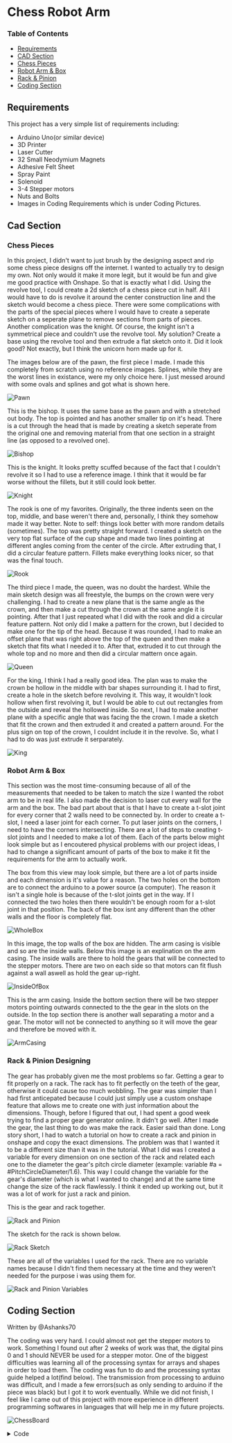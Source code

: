 # Chess Robot Arm
### Table of Contents

* [Requirements](#Requirements)
* [CAD Section](#CAD-Section)
* [Chess Pieces](#Chess-Pieces)
* [Robot Arm & Box](#Robot-Arm-&-Box)
* [Rack & Pinion](#Rack-&-Pinion)
* [Coding Section](#Coding-Section)



## Requirements

This project has a very simple list of requirements including:

- Arduino Uno(or similar device)
- 3D Printer
- Laser Cutter
- 32 Small Neodymium Magnets
- Adhesive Felt Sheet
- Spray Paint
- Solenoid
- 3-4 Stepper motors
- Nuts and Bolts
- Images in Coding Requirements which is under Coding Pictures.

## Cad Section

### Chess Pieces

In this project, I didn't want to just brush by the designing aspect and rip some chess piece designs off the internet. I wanted to actually try to design my own. Not only would it make it more legit, but it would be fun and give me good practice with Onshape. So that is exactly what I did. Using the revolve tool, I could create a 2d sketch of a chess piece cut in half. All I would have to do is revolve it around the center construction line and the sketch would become a chess piece. There were some complications with the parts of the special pieces where I would have to create a seperate sketch on a seperate plane to remove sections from parts of pieces. Another complication was the knight. Of course, the knight isn't a symmetrical piece and couldn't use the revolve tool. My solution? Create a base using the revolve tool and then extrude a flat sketch onto it. Did it look good? Not exactly, but I think the unicorn horn made up for it.


The images below are of the pawn, the first piece I made. I made this completely from scratch using no reference images. Splines, while they are the worst lines in existance, were my only choice here. I just messed around with some ovals and splines and got what is shown here.

![Pawn](ChessPieces/3Dpawn.png)

This is the bishop. It uses the same base as the pawn and with a stretched out body. The top is pointed and has another smaller tip on it's head. There is a cut through the head that is made by creating a sketch seperate from the original one and removing material from that one section in a straight line (as opposed to a revolved one).

![Bishop](ChessPieces/3Dbishop.png)

This is the knight. It looks pretty scuffed because of the fact that I couldn't revolve it so I had to use a reference image. I think that it would be far worse without the fillets, but it still could look better.

![Knight](ChessPieces/3Dknight.png)

The rook is one of my favorites. Originally, the three indents seen on the top, middle, and base weren't there and, personally, I think they somehow made it way better. Note to self: things look better with more random details (sometimes). The top was pretty straight forward. I created a sketch on the very top flat surface of the cup shape and made two lines pointing at different angles coming from the center of the circle. After extruding that, I did a circular feature pattern. Fillets make everything looks nicer, so that was the final touch.

![Rook](ChessPieces/3Drook.png)

The third piece I made, the queen, was no doubt the hardest. While the main sketch design was all freestyle, the bumps on the crown were very challenging. I had to create a new plane that is the same angle as the crown, and then make a cut through the crown at the same angle it is pointing. After that I just repeated what I did with the rook and did a circular feature pattern. Not only did I make a pattern for the crown, but I decided to make one for the tip of the head. Because it was rounded, I had to make an offset plane that was right above the top of the queen and then make a sketch that fits what I needed it to. After that, extruded it to cut through the whole top and no more and then did a circular mattern once again.

![Queen](ChessPieces/3Dqueen.png)

For the king, I think I had a really good idea. The plan was to make the crown be hollow in the middle with bar shapes surrounding it. I had to first, create a hole in the sketch before revolving it. This way, it wouldn't look hollow when first revolving it, but I would be able to cut out rectangles from the outside and reveal the hollowed inside. So next, I had to make another plane with a specific angle that was facing the the crown. I made a sketch that fit the crown and then extruded it and created a pattern around. For the plus sign on top of the crown, I couldnt include it in the revolve. So, what I had to do was just extrude it serparately. 

![King](ChessPieces/3Dking.png)

### Robot Arm & Box

This section was the most time-consuming because of all of the measurements that needed to be taken to match the size I wanted the robot arm to be in real life. I also made the decision to laser cut every wall for the arm and the box. The bad part about that is that I have to create a t-slot joint for every corner that 2 walls need to be connected by. In order to create a t-slot, I need a laser joint for each corner. To put laser joints on the corners, I need to have the corners intersecting. There are a lot of steps to creating t-slot joints and I needed to make a lot of them. Each of the parts below might look simple but as I encoutered physical problems with our project ideas, I had to change a significant amount of parts of the box to make it fit the requirements for the arm to actually work.

The box from this view may look simple, but there are a lot of parts inside and each dimension is it's value for a reason. The two holes on the bottom are to connect the arduino to a power source (a computer). The reason it isn't a single hole is because of the t-slot joints get in the way. If I connected the two holes then there wouldn't be enough room for a t-slot joint in that position. The back of the box isnt any different than the other walls and the floor is completely flat.

![WholeBox](https://user-images.githubusercontent.com/71349940/155800987-5cff3ccb-28af-4b81-bb1f-9413485424de.png)

In this image, the top walls of the box are hidden. The arm casing is visible and so are the inside walls. Below this image is an explination on the arm casing. The inside walls are there to hold the gears that will be connected to the stepper motors. There are two on each side so that motors can fit flush against a wall aswell as hold the gear up-right.

![InsideOfBox](https://user-images.githubusercontent.com/71349940/155800105-9dc5aa37-09f9-4f5b-9914-9b543ac6318b.png)

This is the arm casing. Inside the bottom section there will be two stepper motors pointing outwards connected to the the gear in the slots on the outside. In the top section there is another wall separating a motor and a gear. The motor will not be connected to anything so it will move the gear and therefore be moved with it.

![ArmCasing](https://user-images.githubusercontent.com/71349940/155800486-81b003b6-86c4-4d47-a77c-29e96622815a.png)



### Rack & Pinion Designing

The gear has probably given me the most problems so far. Getting a gear to fit properly on a rack. The rack has to fit perfectly on the teeth of the gear, otherwise it could cause too much wobbling. The gear was simpler than I had first anticepated because I could just simply use a custom onshape feature that allows me to create one with just information about the dimensions. Though, before I figured that out, I had spent a good week trying to find a proper gear generator online. It didn't go well. After I made the gear, the last thing to do was make the rack. Easier said than done. Long story short, I had to watch a tutorial on how to create a rack and pinion in onshape and copy the exact dimensions. The problem was that I wanted it to be a different size than it was in the tutorial. What I did was I created a variable for every dimension on one section of the rack and related each one to the diameter the gear's pitch circle diameter (example: variable #a = #PitchCircleDiameter/1.6). This way I could change the variable for the gear's diameter (which is what I wanted to change) and at the same time change the size of the rack flawlessly. I think it ended up working out, but it was a lot of work for just a rack and pinion.

This is the gear and rack together.

![Rack and Pinion](ChessPieces/RackAndPinion.png)


The sketch for the rack is shown below.

![Rack Sketch](ChessPieces/RackSketch.png)

These are all of the variables I used for the rack. There are no variable names because I didn't find them necessary at the time and they weren't needed for the purpose i was using them for.

![Rack and Pinion Variables](https://user-images.githubusercontent.com/71349940/155779804-7fbde527-f317-4211-807f-26caddb66358.png)


## Coding Section

Written by @Ashanks70

The coding was very hard. I could almost not get the stepper motors to work. Something I found out after 2 weeks of work was that, the digital pins 0 and 1 should NEVER be used for a stepper motor. One of the biggest difficulties was learning all of the processing syntax for arrays and shapes in order to load them.  The coding was fun to do and the processing syntax guide helped a lot(find below). The transmission from processing to arduino was difficult, and I made a few errors(such as only sending to arduino if the piece was black) but I got it to work eventually. While we did not finish, I feel like I came out of this project with more experience in different programming softwares in languages that will help me in my future projects.

![ChessBoard](CodingPictures/ChessBoard.png)

<details>
<summary>Code</summary>
<br>
        <details>
        <summary>January 12th</summary>
                
        //establish array
        PImage wpawn;
        int cols=12;
        int rows=8;
        int[][] board = new int[cols][rows];
        //establish pshapes
        void setup() {
          size(1201, 801);
          wpawn=loadImage("Pawn.png");
          background(#CAA472);
          stroke(163, 50, 50);
          line(0, 0, 1200, 0);
          line(0, 1198, 1200, 1198);
          line(0, 0, 0, 1200);
          line(1200, 0, 1200, 1200);
          for (int i = 0; i < cols; i++) {
            for (int j = 0; j < rows; j++) {
              if (j%2==0 && i%2==1) {
                fill(#964B00);
                stroke(0);
                square((i*100), (j*100), 100);
                fill(255);
              }
              if (j%2==1 && i%2==0) {
                fill(#964B00);
                stroke(0);
                square((i*100), (j*100), 100);
                fill(255);
              }
              if (i<=1 || i >= 10) {
                if (i <=1) {
                  stroke(0);
                  fill(0);
                }
                if (i>=10) {
                  stroke(255);
                  fill(255);
                }
              stroke(0);
              line((i+1)*100, 0, (i+1)*100, 800);
              line(0, (j+1)*100, 1200, (j+1)*100);
            }
          }
         }
        }
        void draw() {
          background(#CAA472);
          stroke(#CAA472);
          rect(0,0,600,400);
          line(0, 0, 1200, 0);
          line(0, 1198, 1200, 1198);
          line(0, 0, 0, 1200);
          line(1200, 0, 1200, 1200);
          for (int i = 0; i < cols; i++) {
            for (int j = 0; j < rows; j++) {
              if (j%2==0 && i%2==1) {
                fill(#964B00);
                stroke(0);
                square((i*100), (j*100), 100);
                fill(255);
              }
              if (j%2==1 && i%2==0) {
                fill(#964B00);
                stroke(0);
                square((i*100), (j*100), 100);
                fill(255);
              }
              if (i<=1 || i >= 10) {
                if (i <=1) {
                  stroke(0);
                  fill(0);
                }
                if (i>=10) {
                  stroke(255);
                  fill(255);
                }
                circle(i*100+50, j*100+50, 50);
                fill(255);
              }
              stroke(0);
              line((i+1)*100, 0, (i+1)*100, 800);
              line(0, (j+1)*100, 1200, (j+1)*100);
            }
          }
        for (int j = 0; j < rows; j++){
        image(wpawn,1021,j*100);

        }

        }
          //begin moving pieces to starting positions

        void mousePressed(){
        circle(mouseX,mouseY,pmouseX);

        }
        void keyPressed() {
          if (key=='r') {

            //reset pieces
          }
        }

        //obtain first click position(mouse)
        //obtain second position(pmouse)
        //check isvalidmove
        //if it works move on board and relay to arduino

        //isValidMove(piece type)
        //if piece == rook...
        //if move works then return true
        //else return false)

</details>
 <details>
        <summary>January 28th(Almost right)</summary>
         
         int cols=12;
                int rows=8;
                int[][] board;
                int cellSize = 100;
                int turn =0;
                int valid = 1;
                int selectedi = 0;
                int selectedj = 0;
                PImage wpawn;
                PImage wrook;
                PImage wnite;
                PImage wbishop;
                PImage wking;
                PImage wqueen;
                PImage bpawn;
                PImage brook;
                PImage bnite;
                PImage bbishop;
                PImage bking;
                PImage bqueen;
                void setup(){
                wpawn=loadImage("wpawn.png");
                wrook=loadImage("wrook.png");
                wnite=loadImage("wnite.png");
                wbishop=loadImage("wbishop.png");
        wking=loadImage("wking.png");
        wqueen=loadImage("wqueen.png");
        bpawn=loadImage("bpawn.png");
        brook=loadImage("brook.png");
        bnite=loadImage("bnite.png");
        bbishop=loadImage("bbishop.png");
        bking=loadImage("bking.png");
        bqueen=loadImage("bqueen.png");
        size(1201,801);
        stroke(163,50,50);
        board = new int[width/cellSize][height/cellSize];
        line(0,0,1200,0);
        line(0,1198,1200,1198);
        line(0,0,0,1200);
        line(1200,0,1200,1200);
          for (int i=0; i<width/cellSize; i++) {
            for (int j=0; j<height/cellSize; j++) {
          stroke(0);
          if (j%2 == i%2){    
            fill(#964B00);
          }
            if (j%2 != i%2){
          fill (#CAA472);
          }
          float state = 0;
          if (j==1 && i>1 && i<10){
            state = 1;
          }
            if (j==0){
          if (i==2||i==9){
          state=2;
          }
          if (i==3||i==8){
          state=3;
          }
          if (i==4||i==7){
          state=4;
          }
          if (i==5){
          state=5;
          }
          if (i==6){
          state=6;
          }
          }
          if (j==height/cellSize-2 && i>1 && i<10){
          state=7;
          }
            if (j==height/cellSize-1){
          if (i==2||i==9){
          state=8;
          }
          if (i==3||i==8){
          state=9;
          }
          if (i==4||i==7){
          state=10;
          }
          if (i==5){
          state=11;
          }
          if (i==6){
          state=12;
          }
          }
          board[i][j] = int(state);
              square((i*100),(j*100),100);
        if (state == 1){ 
        image(wpawn,i*100+11.5,j*100);
        }
        if (state == 2){
        image(wrook,i*100+4.5,j*100);
        }
        if (state==3){
        image(wnite,i*100,j*100);
        }
        if (state==4){
        image(wbishop,i*100+.5,j*100);
        }
        if (state==6){
        image(wqueen,i*100+1,j*100+5);
        }
        if (state==5){
        image(wking,i*100+.5,j*100);
        }
        if (state == 7){ 
        image(bpawn,i*100+11.5,j*100);
        }
        if (state == 8){
        image(brook,i*100+4.5,j*100);
        }
        if (state==9){
        image(bnite,i*100,j*100);
        }
        if (state==10){
        image(bbishop,i*100+.5,j*100);
        }
        if (state==12){
        image(bqueen,i*100+1,j*100+5);
        }
        if (state==11){
        image(bking,i*100+.5,j*100);
        }
        }
        }
        }
        void draw(){
        }
        void mousePressed(){
          for (int i=0; i<width/cellSize; i++) {
            for (int j=0; j<height/cellSize; j++) {
              if (i%2!=j%2){
              fill(#CAA472);
              }
              if (i%2==j%2){
              fill(#964B00);
              }
              square((i*100),(j*100),100);     
              if (mouseX/100==i){
              if (mouseY/100==j){
              if (selectedi == 0 && selectedj == 0){
              selectedi=i;
              selectedj=j;
              }
              else{
                board[i][j]=board[selectedi][selectedj];
                board[selectedi][selectedj] = 0;
                square((selectedi*100),(selectedj*100),100);
                selectedi=0;
                selectedj=0;
              }  
          }
              }
        if (board[i][j] == 1){ 
        image(wpawn,i*100+11.5,j*100);
        }
        if (board[i][j] == 2){
        image(wrook,i*100+4.5,j*100);
        }
        if (board[i][j]==3){
        image(wnite,i*100,j*100);
        }
        if (board[i][j]==4){
        image(wbishop,i*100+.5,j*100);
        }
        if (board[i][j]==6){
        image(wqueen,i*100+1,j*100+5);
        }
        if (board[i][j]==5){
        image(wking,i*100+.5,j*100);
        }
          if (board[i][j] == 7){ 
        image(bpawn,i*100+11.5,j*100);
        }
        if (board[i][j] == 8){
        image(brook,i*100+4.5,j*100);
        }
        if (board[i][j]==9){
        image(bnite,i*100,j*100);
        }
        if (board[i][j]==10){
        image(bbishop,i*100+.5,j*100);
        }
        if (board[i][j]==12){
        image(bqueen,i*100+1,j*100+5);
        }
        if (board[i][j]==11){
        image(bking,i*100+.5,j*100);
        }
        }
        }
        }
</details>
         
<details>
<summary>code with comments</summary>
        
        //build basic board
//draw the 2D array
int[][] board;
//say how large each tile should be
int cellSize =  100 ;
//establish turn and move validity(needs improvement later)
int turn = 0;
int valid = 1;
//previous click locations
int selectedx = 0;
int selectedy = 0;
//load necessary images
PImage wpawn;
PImage wrook;
PImage wknight;
PImage wbishop;
PImage wking;
PImage wqueen;
PImage bpawn;
PImage brook;
PImage bknight;
PImage bbishop;
PImage bking;
PImage bqueen;
void setup() {
  //actually loads images as pictures from files
  wpawn = loadImage("wpawn.png");//pieceType 1
  wrook = loadImage("wrook.png");//pieceType 2
  wknight = loadImage("wknight.png");//pieceType 3
  wbishop = loadImage("wbishop.png");//pieceType 4
  wking = loadImage("wking.png");//pieceType 5
  wqueen = loadImage("wqueen.png");//pieceType 6
  bpawn = loadImage("bpawn.png");//pieceType 7
  brook = loadImage("brook.png");//pieceType 8
  bknight = loadImage("bknight.png");//pieceType 9
  bbishop = loadImage("bbishop.png");//pieceType 10
  bking = loadImage("bking.png");//pieceType 11
  bqueen = loadImage("bqueen.png");//pieceType 12
  //load the board as a tile
  size(1201, 801);
  //set line/border color to black
  stroke(163, 50, 50);
  board = new int[width/cellSize][height/cellSize];
  //look at every tile and draw them and the pieces
  for (int x = 0; x < width/cellSize; x ++ ) {
    for (int y =0; y <height/cellSize; y ++ ) {
      stroke(0);
      if (y % 2 == x % 2) {//check for is tile every other
        fill(#964B00);//set fill accordingly
      }
      if (y % 2 != x % 2) {//check for it tile every other 
        fill (#CAA472);//set fill accordingly
      }
      float pieceType = 0;//establishes type of piece
      if (y == height/cellSize-2 && x > 1 && x < 10) { //white pawn row
        pieceType = 1;
      }
      if (y == height/cellSize-1) {//set up back white row 
        if (x == 2||x == 9) {//check for white Rook tiles
          pieceType = 2;
        }
        if (x == 3||x == 8) {//check for white knight tiles
          pieceType = 3;
        }
        if (x == 4||x == 7) {//check for white bishop tiles
          pieceType = 4;
        }
        if (x == 5) {//check for white king space
          pieceType = 5;
        }
        if (x == 6) {//check for white queen space
          pieceType = 6;
        }
      }
      if (y == 1 && x > 1 && x < 10) {//black pawn row
        pieceType = 7;
      }
      if (y == 0) {
        if (x == 2||x == 9) {//black rooks
          pieceType = 8;
        }
        if (x == 3||x == 8) {//black knights
          pieceType = 9;
        }
        if (x == 4||x == 7) {//black bishops
          pieceType = 10;
        }
        if (x == 5) {//black king
          pieceType = 11;
        }
        if (x == 6) {//black queen
          pieceType = 12;
        }
      }
      board[x][y] = int(pieceType);//saves the piece value to the point on the 2D array
      square((x * 100), (y * 100), 100 );//draw tile in the correct color
      //place image based on chosen identity
      if (pieceType == 1) { //pawn
        image(wpawn, x * 100 + 11.5, y * 100);
      }
      if (pieceType == 2) {//white rook
        image(wrook, x * 100 + 4.5, y * 100);
      }
      if (pieceType == 3) {//white knight
        image(wknight, x * 100, y * 100);
      }
      if (pieceType == 4) {//white bishop
        image(wbishop, x * 100 + .5, y * 100);
      }
      if (pieceType==6) {//white queen
        image(wqueen, x * 100 + 1, y * 100 + 5);
      }
      if (pieceType==5) {//white king
        image(wking, x * 100 + .5, y * 100);
      }
      if (pieceType == 7) { //black pawn
        image(bpawn, x * 100 + 11.5, y * 100);
      }
      if (pieceType == 8) {//black rook
        image(brook, x * 100 + 4.5, y * 100);
      }
      if (pieceType==9) {//black knight
        image(bknight, x * 100, y * 100);
      }
      if (pieceType==10) {//black bishop
        image(bbishop, x * 100 + .5, y * 100);
      }
      if (pieceType==12) {//black queen
        image(bqueen, x * 100 + 1, y * 100 + 5);
      }
      if (pieceType==11) {//black king
        image(bking, x * 100 + .5, y * 100);
      }
    }
  }
}
void draw() {
}
void mousePressed() {
  //look at each tile, redraw it, then look for mouse and see if it hits a piece
  for (int x =0; x <width/cellSize; x ++ ) {//check for each x
    for (int y =0; y <height/cellSize; y ++ ) {//check for each y in each x
      if (x %2!=y %2) {//check for every other, then set fill
        fill(#CAA472);
      }
      if (x %2==y %2) {//check for every other then set fill
        fill(#964B00);
      }
      square((x * 100), (y * 100), 100 );//redraw current tile
      if (mouseX/ 100 == x ) {//if hits x-location of mouse
        if (mouseY/ 100 == y ) {//if hits y-location of mouse
          if (selectedx == 0 && selectedy == 0) {//if first click in pattern
            selectedx = x;
            selectedy = y;
          }
          else {//if second click in pattern
          if (board[x][y]!=0){//if new tile is occupied
          for (int j = 0; j <height/cellSize; j ++){
          if (board[x][y]<=6){//if color is white
          if (board[x][y]==1){//if tile is a pawn
          if (board[1][j]==0){//if space is empty
          board[1][j]=board[x][y];//set empty space equal to current click
          print(1,",",j," ");//tell me where you moved
          break;//end looping
          }
          }
          else{
          if (board[0][j]==0){//if in back white row
          board[0][j]=board[x][y];
          print(0,",",j," ");//tell me where you moved
          break;//end looping
          }
          }
          }
          if (board[x][y]>6){//if color is black
          if (board[x][y]==1){//if tile is a pawn
          if (board[9][j]==0){//if space is empty
          board[9][j]=board[x][y];//set empty space equal to current click
          print(9,",",j," ");//tell me where you moved
          break;//end looping
          }
          }
          else if (board[x][y]!=1){
          if (board[10][j]==0){//if in back black row
          board[10][j]=board[x][y];//set back tile to current tile identity
          print(10,",",j," ");//tell me where you moved
          break;//end looping
          }
          }
          }
          }
          }
            board[x][y]=board[selectedx][selectedy];//set current click to the tile type of last click
            board[selectedx][selectedy] = 0;//set the previous click to a blank space
            if (selectedx %2 == selectedy %2) {// if every other for previous click
              fill(#964B00);
            } else {//if every other for previous click
              fill(#CAA472);
            }
            square((selectedx * 100), (selectedy * 100), 100 );//redraw tile that was abandoned
            selectedx =0;//set the old x and y to zero
            selectedy =0;
          }
        }
      }
      if (board[x][y] == 1) { //draw tile based on stored value
        image(wpawn, x * 100 + 11.5, y * 100);//white pawn
      }
      if (board[x][y] == 2) {
        image(wrook, x * 100 + 4.5, y * 100);//white rook
      }
      if (board[x][y]==3) {
        image(wknight, x * 100, y * 100);//white knight
      }
      if (board[x][y]==4) {
        image(wbishop, x * 100 + .5, y * 100);//white bishop
      }
      if (board[x][y]==6) {
        image(wqueen, x * 100 + 1, y * 100 + 5);//white queen
      }
      if (board[x][y]==5) {
        image(wking, x * 100 + .5, y * 100);//white king
      }
      if (board[x][y] == 7) { 
        image(bpawn, x * 100 + 11.5, y * 100);//black pawn
      }
      if (board[x][y] == 8) {
        image(brook, x * 100 + 4.5, y * 100);//black rook
      }
      if (board[x][y]==9) {
        image(bknight, x * 100, y * 100);//black knight
      }
      if (board[x][y]==10) {
        image(bbishop, x * 100 + .5, y * 100);//black bishop
      }
      if (board[x][y]==12) {
        image(bqueen, x * 100 + 1, y * 100 + 5);//black queen
      }
      if (board[x][y]==11) {
        image(bking, x * 100 + .5, y * 100);//black king
      }
    }
  }
  }
//reset simulation locations
void keyPressed() {
  if (key==' ') {//reset previous mouse click(used to clear on glitch or double click/cancel)
    selectedx =0;//reset stored x
    selectedy =0;//reset stored y
  }
  if (key=='r' || key == 'R') {//if r key is hit rebuild simulation from start
    for (int x =0; x <width/cellSize; x ++ ) {//run through each tile
      for (int y =0; y <height/cellSize; y ++ ) {
        if (y %2 == x %2) {//build checkerboard pattern
          fill(#964B00);
        }
        if (y %2 != x %2) {//build checkerboard pattern
          fill (#CAA472);
        }
        float pieceType = 0;//change piece values
        if (y ==height/cellSize-2 && x >1 && x <10) {//white pawn
          pieceType = 1;
        }
        if (y ==height/cellSize-1) {//white line
          if (x ==2||x ==9) {//white rook
            pieceType=2;
          }
          if (x ==3||x ==8) {//white knight
            pieceType=3;
          }
          if (x ==4||x ==7) {//white bishop
            pieceType=4;
          }
          if (x ==5) {//white king
            pieceType=5;
          }
          if (x ==6) {//white queen
            pieceType=6;
          }
        }
        if (y ==1 && x >1 && x <10) {//black pawn line
          pieceType=7;
        }
        if (y ==0) {//other black line
          if (x ==2||x ==9) {//black rook
            pieceType=8;
          }
          if (x ==3||x ==8) {//black knight
            pieceType=9;
          }
          if (x ==4||x ==7) {//black bishop
            pieceType=10;
          }
          if (x ==5) {//black king
            pieceType=11;
          }
          if (x ==6) {//black queen
            pieceType=12;
          }
        }
        board[x][y] = int(pieceType);//set board value to determined type
        square((x * 100), (y * 100), 100 );//draw each tile
        if (pieceType == 1) { //render pictures on tiles
          image(wpawn, x * 100 + 11.5, y * 100);//white pawn
        }
        if (pieceType == 2) {//white rook
          image(wrook, x * 100 + 4.5, y * 100);
        }
        if (pieceType==3) {//white knight
          image(wknight, x * 100, y * 100);
        }
        if (pieceType==4) {//white bishop
          image(wbishop, x * 100 + .5, y * 100);
        }
        if (pieceType==6) {//white queen
          image(wqueen, x * 100 + 1, y * 100 + 5);
        }
        if (pieceType==5) {//white king
          image(wking, x * 100 + .5, y * 100);
        }
        if (pieceType == 7) { //black pawn
          image(bpawn, x * 100 + 11.5, y * 100);
        }
        if (pieceType == 8) {//black rook
          image(brook, x * 100 + 4.5, y * 100);
        }
        if (pieceType==9) {//black knight
          image(bknight, x * 100, y * 100);
        }
        if (pieceType==10) {//black bishop
          image(bbishop, x * 100 + .5, y * 100);
        }
        if (pieceType==12) {//black queen
          image(bqueen, x * 100 + 1, y * 100 + 5);
        }
        if (pieceType==11) {//black king
          image(bking, x * 100 + .5, y * 100);
        }
      }
    }
  }
}
                                            
</details>
         
         
         
         
